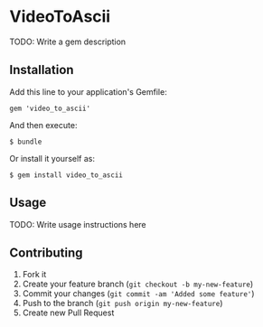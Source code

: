 # VideoToAscii

TODO: Write a gem description

## Installation

Add this line to your application's Gemfile:

    gem 'video_to_ascii'

And then execute:

    $ bundle

Or install it yourself as:

    $ gem install video_to_ascii

## Usage

TODO: Write usage instructions here

## Contributing

1. Fork it
2. Create your feature branch (`git checkout -b my-new-feature`)
3. Commit your changes (`git commit -am 'Added some feature'`)
4. Push to the branch (`git push origin my-new-feature`)
5. Create new Pull Request
